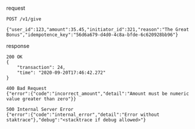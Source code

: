 request

    POST /v1/give
    
    {"user_id":123,"amount":35.45,"initiator_id":321,"reason":"The Great Bonus","idempotence_key":"56d6a679-d4d0-4c8a-bfde-6c620928bb96"}

response

    200 OK
    {
        "transaction": 24,
        "time": "2020-09-20T17:46:42.272"
    }
    
    400 Bad Request
    {"error":{"code":"incorrect_amount","detail":"Amount must be numeric value greater than zero"}}
    
    500 Internal Server Error
    {"error":{"code":"internal_error","detail":"Error without staktrace"},"debug":"<stacktrace if debug allowed>"}
